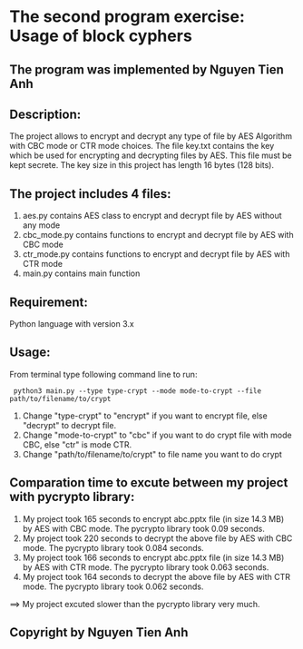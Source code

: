 # The second program exercise: Usage of block cyphers

## The program was implemented by Nguyen Tien Anh

## Description:

The project allows to encrypt and decrypt any type of file by AES Algorithm with CBC mode or CTR mode choices.
The file key.txt contains the key which be used for encrypting and decrypting files by AES. This file must be kept secrete.
The key size in this project has length 16 bytes (128 bits).

## The project includes 4 files:

1. aes.py contains AES class to encrypt and decrypt file by AES without any mode
2. cbc_mode.py contains functions to encrypt and decrypt file by AES with CBC mode
3. ctr_mode.py contains functions to encrypt and decrypt file by AES with CTR mode
4. main.py contains main function

## Requirement:

Python language with version 3.x

## Usage:

From terminal type following command line to run:

```  python3 main.py --type type-crypt --mode mode-to-crypt --file path/to/filename/to/crypt  ```

1. Change "type-crypt" to "encrypt" if you want to encrypt file, else "decrypt" to decrypt file.
2. Change "mode-to-crypt" to "cbc" if you want to do crypt file with mode CBC, else "ctr" is mode CTR.
3. Change "path/to/filename/to/crypt" to file name you want to do crypt

## Comparation time to excute between my project with pycrypto library:

1. My project took 165 seconds to encrypt abc.pptx file (in size 14.3 MB) by AES with CBC mode. The pycrypto library took 0.09 seconds.
2. My project took 220 seconds to decrypt the above file by AES with CBC mode. The pycrypto library took 0.084 seconds.
3. My project took 166 seconds to encrypt abc.pptx file (in size 14.3 MB) by AES with CTR mode. The pycrypto library took 0.063 seconds.
4. My project took 164 seconds to decrypt the above file by AES with CTR mode. The pycrypto library took 0.062 seconds.

==> My project excuted slower than the pycrypto library very much.

## Copyright by Nguyen Tien Anh
